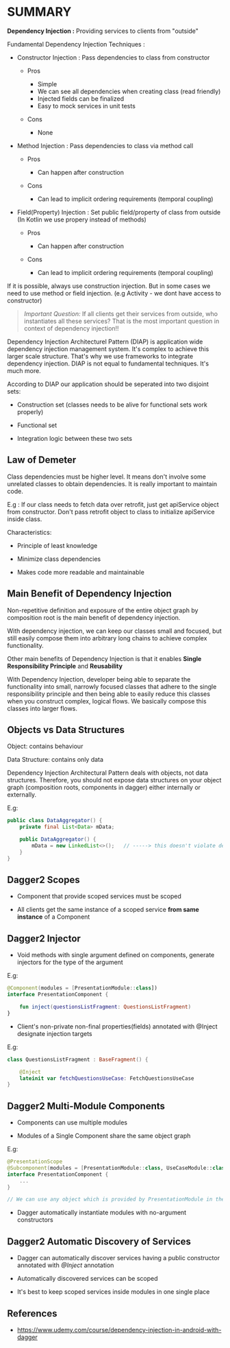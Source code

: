 # SUMMARY

**Dependency Injection :** Providing services to clients from "outside"

Fundamental Dependency Injection Techniques :

- Constructor Injection : Pass dependencies to class from constructor

    - Pros
        - Simple
        - We can see all dependencies when creating class (read friendly)
        - Injected fields can be finalized
        - Easy to mock services in unit tests

    - Cons
        - None

- Method Injection : Pass dependencies to class via method call

    - Pros
        - Can happen after construction

    - Cons
        - Can lead to implicit ordering requirements (temporal coupling)

- Field(Property) Injection : Set public field/property of class from outside (In Kotlin we use propery instead of methods)

    - Pros
        - Can happen after construction

    - Cons
        - Can lead to implicit ordering requirements (temporal coupling)

If it is possible, always use construction injection. But in some cases we need to use method or field injection. (e.g Activity - we dont have access to constructor)

> *Important Question:*
> If all clients get their services from outside, who instantiates all these services?
> That is the most important question in context of dependency injection!!

Dependency Injection Architecturel Pattern (DIAP) is application wide dependency injection management system.
It's complex to achieve this larger scale structure. That's why we use frameworks to integrate dependency injection.
DIAP is not equal to fundamental techniques. It's much more.

According to DIAP our application should be seperated into two disjoint sets:

- Construction set (classes needs to be alive for functional sets work properly)

- Functional set

- Integration logic between these two sets

## Law of Demeter

Class dependencies must be higher level. It means don't involve some unrelated classes to obtain dependencies.
It is really important to maintain code.

E.g : If our class needs to fetch data over retrofit, just get apiService object from constructor.
Don't pass retrofit object to class to initialize apiService inside class.

Characteristics:

- Principle of least knowledge

- Minimize class dependencies

- Makes code more readable and maintainable

## Main Benefit of Dependency Injection

Non-repetitive definition and exposure of the entire object graph by composition root is the main benefit of dependency injection.

With dependency injection, we can keep our classes small and focused, but still easily compose them into arbitrary long chains
to achieve complex functionality.

Other main benefits of Dependency Injection is that it enables **Single Responsibility Principle** and **Reusability**

With Dependency Injection, developer being able to separate the functionality into small, narrowly focused
classes that adhere to the single responsibility principle and then being able to easily reduce this classes
when you construct complex, logical flows. We basically compose this classes into larger flows.

## Objects vs Data Structures

Object: contains behaviour

Data Structure: contains only data

Dependency Injection Architectural Pattern deals with objects, not data structures.
Therefore, you should not expose data structures on your object graph (composition roots, components in dagger) either internally or externally.

E.g:

```Java
public class DataAggregator() {
    private final List<Data> mData;

    public DataAggregator() {
        mData = new LinkedList<>();   // -----> this doesn't violate dependency injection principle, as its data structure not object.
    }
}
```

## Dagger2 Scopes

- Component that provide scoped services must be scoped

- All clients get the same instance of a scoped service **from same instance** of a Component

## Dagger2 Injector

- Void methods with single argument defined on components, generate injectors for the type of the argument

E.g:

```kotlin
@Component(modules = [PresentationModule::class])
interface PresentationComponent {

    fun inject(questionsListFragment: QuestionsListFragment)
}
```

- Client's non-private non-final properties(fields) annotated with @Inject designate injection targets

E.g:

```kotlin
class QuestionsListFragment : BaseFragment() {

    @Inject
    lateinit var fetchQuestionsUseCase: FetchQuestionsUseCase
}
```

## Dagger2 Multi-Module Components

- Components can use multiple modules

- Modules of a Single Component share the same object graph

E.g:

```kotlin
@PresentationScope
@Subcomponent(modules = [PresentationModule::class, UseCaseModule::class])
interface PresentationComponent {
    ...
}

// We can use any object which is provided by PresentationModule in the UseCaseModule
```

- Dagger automatically instantiate modules with no-argument constructors

## Dagger2 Automatic Discovery of Services

- Dagger can automatically discover services having a public constructor annotated with *@Inject* annotation

- Automatically discovered services can be scoped

- It's best to keep scoped services inside modules in one single place

## References

- https://www.udemy.com/course/dependency-injection-in-android-with-dagger